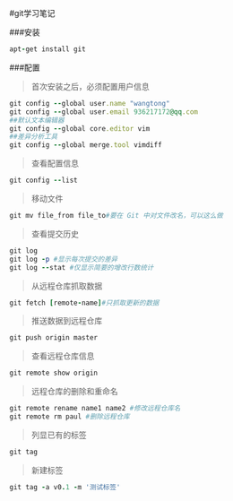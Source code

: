 #git学习笔记

###安装

```ruby
apt-get install git
```
###配置
>首次安装之后，必须配置用户信息
```ruby
git config --global user.name "wangtong"
git config --global user.email 936217172@qq.com
##默认文本编辑器
git config --global core.editor vim
##差异分析工具
git config --global merge.tool vimdiff
```
>查看配置信息
```ruby
git config --list
```


>移动文件
```ruby
git mv file_from file_to#要在 Git 中对文件改名，可以这么做
```
>查看提交历史
```ruby
git log
git log -p #显示每次提交的差异
git log --stat #仅显示简要的增改行数统计
```
>从远程仓库抓取数据
```ruby
git fetch [remote-name]#只抓取更新的数据
```
>推送数据到远程仓库
```ruby
git push origin master
```
>查看远程仓库信息
```ruby
git remote show origin
```
>远程仓库的删除和重命名
```ruby
git remote rename name1 name2 #修改远程仓库名
git remote rm paul #删除远程仓库
```
>列显已有的标签
```ruby
git tag
```
>新建标签
```ruby
git tag -a v0.1 -m '测试标签'
```
